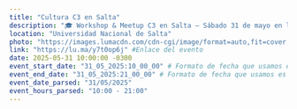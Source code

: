 ```yaml
---
title: "Cultura C3 en Salta"
description: "​🎓 Workshop & Meetup C3 en Salta – Sábado 31 de mayo en la Universidad Nacional de Salta: traé tu compu y tus ganas de aprender en una jornada llena de tecnología, comunidad y desafíos sobre Cardano, Polkadot, IA y ciberseguridad, con premios en USD y un cierre a puro networking, pizza y cerveza en el meetup oficial powered by Bitget 🍕"
location: "Universidad Nacional de Salta"
photo: "https://images.lumacdn.com/cdn-cgi/image/format=auto,fit=cover,dpr=2,background=white,quality=75,width=400,height=400/event-covers/jq/2d8aae34-11b6-4a81-b067-417f24c8dc39.png" #Enlace del banner
link: "https://lu.ma/y7t0op6j" #Enlace del evento
date: 2025-05-31 10:00:00 -0300
event_start_date: "31_05_2025:10_00_00" # Formato de fecha que usamos es dd_MM_yyyy:hh_mm_ss | dia_mes_año:hora_minuto_segundo
event_end_date: "31_05_2025:21_00_00" # Formato de fecha que usamos es dd_MM_yyyy:hh_mm_ss | dia_mes_año:hora_minuto_segundo
event_date_parsed: "31/05/2025"
event_hours_parsed: "10:00 - 21:00"
---
```

